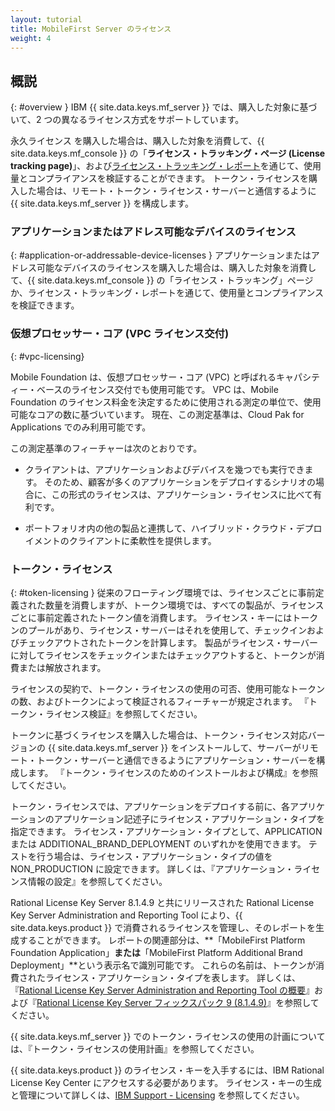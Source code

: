 ```yaml
---
layout: tutorial
title: MobileFirst Server のライセンス
weight: 4
---
```

<!-- NLS_CHARSET=UTF-8 -->
## 概説
{: #overview }
IBM {{ site.data.keys.mf_server }} では、購入した対象に基づいて、2 つの異なるライセンス方式をサポートしています。

永久ライセンス を購入した場合は、購入した対象を消費して、{{ site.data.keys.mf_console }} の「**ライセンス・トラッキング・ページ (License tracking page)**」、および[ライセンス・トラッキング・レポート](../../administering-apps/license-tracking/#license-tracking-report)を通じて、使用量とコンプライアンスを検証することができます。 トークン・ライセンスを購入した場合は、リモート・トークン・ライセンス・サーバーと通信するように {{ site.data.keys.mf_server }} を構成します。

### アプリケーションまたはアドレス可能なデバイスのライセンス
{: #application-or-addressable-device-licenses }
アプリケーションまたはアドレス可能なデバイスのライセンスを購入した場合は、購入した対象を消費して、{{ site.data.keys.mf_console }} の「ライセンス・トラッキング」ページか、ライセンス・トラッキング・レポートを通じて、使用量とコンプライアンスを検証できます。

### 仮想プロセッサー・コア (VPC ライセンス交付)
{: #vpc-licensing}

Mobile Foundation は、仮想プロセッサー・コア (VPC) と呼ばれるキャパシティー・ベースのライセンス交付でも使用可能です。 VPC は、Mobile Foundation のライセンス料金を決定するために使用される測定の単位で、使用可能なコアの数に基づいています。 現在、この測定基準は、Cloud Pak for Applications でのみ利用可能です。

この測定基準のフィーチャーは次のとおりです。

* クライアントは、アプリケーションおよびデバイスを幾つでも実行できます。 そのため、顧客が多くのアプリケーションをデプロイするシナリオの場合に、この形式のライセンスは、アプリケーション・ライセンスに比べて有利です。

* ポートフォリオ内の他の製品と連携して、ハイブリッド・クラウド・デプロイメントのクライアントに柔軟性を提供します。


### トークン・ライセンス
{: #token-licensing }
従来のフローティング環境では、ライセンスごとに事前定義された数量を消費しますが、トークン環境では、すべての製品が、ライセンスごとに事前定義されたトークン値を消費します。 ライセンス・キーにはトークンのプールがあり、ライセンス・サーバーはそれを使用して、チェックインおよびチェックアウトされたトークンを計算します。 製品がライセンス・サーバーに対してライセンスをチェックインまたはチェックアウトすると、トークンが消費または解放されます。

ライセンスの契約で、トークン・ライセンスの使用の可否、使用可能なトークンの数、およびトークンによって検証されるフィーチャーが規定されます。 『トークン・ライセンス検証』を参照してください。

トークンに基づくライセンスを購入した場合は、トークン・ライセンス対応バージョンの {{ site.data.keys.mf_server }} をインストールして、サーバーがリモート・トークン・サーバーと通信できるようにアプリケーション・サーバーを構成します。 『トークン・ライセンスのためのインストールおよび構成』を参照してください。

トークン・ライセンスでは、アプリケーションをデプロイする前に、各アプリケーションのアプリケーション記述子にライセンス・アプリケーション・タイプを指定できます。 ライセンス・アプリケーション・タイプとして、APPLICATION または ADDITIONAL_BRAND_DEPLOYMENT のいずれかを使用できます。 テストを行う場合は、ライセンス・アプリケーション・タイプの値を NON_PRODUCTION に設定できます。 詳しくは、『アプリケーション・ライセンス情報の設定』を参照してください。

Rational License Key Server 8.1.4.9 と共にリリースされた Rational License Key Server Administration and Reporting Tool により、{{ site.data.keys.product }} で消費されるライセンスを管理し、そのレポートを生成することができます。 レポートの関連部分は、**「MobileFirst Platform Foundation Application」**または**「MobileFirst Platform Additional Brand Deployment」**という表示名で識別可能です。 これらの名前は、トークンが消費されたライセンス・アプリケーション・タイプを表します。 詳しくは、『[Rational License Key Server Administration and Reporting Tool の概要](https://www.ibm.com/support/knowledgecenter/SSSTWP_8.1.4/com.ibm.rational.license.doc/topics/c_rlks_admin_tool_overview.html)』および『[Rational License Key Server フィックスパック 9 (8.1.4.9)](http://www.ibm.com/support/docview.wss?uid=swg24040300)』を参照してください。

{{ site.data.keys.mf_server }} でのトークン・ライセンスの使用の計画については、『トークン・ライセンスの使用計画』を参照してください。

{{ site.data.keys.product }} のライセンス・キーを入手するには、IBM Rational License Key Center にアクセスする必要があります。 ライセンス・キーの生成と管理について詳しくは、[IBM Support - Licensing](http://www.ibm.com/software/rational/support/licensing/) を参照してください。
